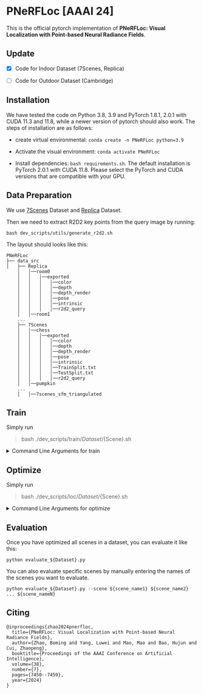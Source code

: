 # PNeRFLoc [AAAI 24]

This is the official pytorch implementation of **PNeRFLoc: Visual Localization with Point-based Neural Radiance Fields**.

## Update

- [x] Code for Indoor Dataset (7Scenes, Replica)

- [ ] Code for Outdoor Dataset (Cambridge)

## Installation

We have tested the code on Python 3.8, 3.9 and PyTorch 1.8.1, 2.0.1 with CUDA 11.3 and 11.8, while a newer version of pytorch should also work. The steps of installation are as follows:

- create virtual environmental:   ``` conda create -n PNeRFLoc python=3.9 ```

- Activate the visual environment:  ``` conda activate PNeRFLoc ```

- Install dependencies:  ``` bash requirements.sh ```. The default installation is PyTorch 2.0.1 with CUDA 11.8. Please select the PyTorch and CUDA versions that are compatible with your GPU.

## Data Preparation

We use [7Scenes](https://pan.baidu.com/s/10Qacbk25fnTS-2chg0KJkA?pwd=myyq) Dataset and [Replica](https://drive.google.com/file/d/1VwxfkT4AlDWn5CbY6yvUH7KO7z4uhENz/view?usp=drive_link) Dataset. 

Then we need to extract R2D2 key points from the query image by running: 

```
bash dev_scripts/utils/generate_r2d2.sh
```

The layout should looks like this:

```
PNeRFLoc
├── data_src
│   ├── Replica
	│   │──room0
	│   │   │──exported
	│   │   │   │──color
    │   │   │   │──depth
    │   │   │   │──depth_render
    │   │   │   │──pose
    │   │   │   │──intrinsic
    │   │   │   │──r2d2_query
	│   │──room1
    ...
    ├── 7Scenes
    │   │──chess
	│   │   │──exported
	│   │   │   │──color
    │   │   │   │──depth
    │   │   │   │──depth_render
    │   │   │   │──pose
    │   │   │   │──intrinsic
    │   │   │   │──TrainSplit.txt
    │   │   │   │──TestSplit.txt
    │   │   │   │──r2d2_query
	│   │──pumpkin
	...
	│   │──7scenes_sfm_triangulated
```

## Train

Simply run

> bash ./dev_scripts/train/${Dataset}/${Scene}.sh

<details>
  <summary>Command Line Arguments for train</summary>
  <ul>
    <li><strong>scan</strong> 
    </li>
    Scene name.
  </ul>


  <ul>
    <li><strong>train_end</strong> 
    </li>
    Reference sequence cut-off ID.
  </ul>


  <ul>
    <li><strong>skip</strong> 
    </li>
    Select one image from every few images of the Reference sequence as the Training view.
  </ul>
  <ul>
    <li><strong>vox_res</strong> 
    </li>
    Resolution of voxel downsampling.
  </ul>


  <ul>
    <li><strong>gpu_ids</strong> 
    </li>
    GPU ID.
  </ul>

</details>

## Optimize

Simply run

> bash ./dev_scripts/loc/${Dataset}/${Scene}.sh

<details>
  <summary>Command Line Arguments for optimize</summary>
  <ul>
    <li><strong>format</strong> 
    </li>
    0 indicates optimizing the pose using quaternions, 1 indicates optimizing the pose using SE3, and 2 indicates optimizing the pose using a 6D representation.
  </ul>


  <ul>
    <li><strong>save_path</strong> 
    </li>
    Path to the optimized pose results. Note that if you change this path, please also pass the correct path through args when evaluating.
  </ul>


  <ul>
    <li><strong>per_epoch</strong> 
    </li>
    Number of optimizations per image, 250 by default.
  </ul>
  <ul>
    <li><strong>render_times</strong> 
    </li>
    Total number of renderings during optimization, 1 by default. Therefore, the total number of optimizations equals **_per_epoch_ * _render_times_**.
  </ul>


</details>

## Evaluation

Once you have optimized all scenes in a dataset, you can evaluate it like this:

```
python evaluate_${Dataset}.py
```

You can also evaluate specific scenes by manually entering the names of the scenes you want to evaluate.

```
python evaluate_${Dataset}.py --scene ${scene_name1} ${scene_name2} ... ${scene_nameN}
```

## Citing

```
@inproceedings{zhao2024pnerfloc,
  title={PNeRFLoc: Visual Localization with Point-based Neural Radiance Fields},
  author={Zhao, Boming and Yang, Luwei and Mao, Mao and Bao, Hujun and Cui, Zhaopeng},
  booktitle={Proceedings of the AAAI Conference on Artificial Intelligence},
  volume={38},
  number={7},
  pages={7450--7459},
  year={2024}
}
```

